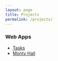 ```yaml
---
layout: page
title: Projects
permalink: /projects/
---
```



### Web Apps
* [Tasks](../tasks)
* [Monty Hall](../monty-hall)